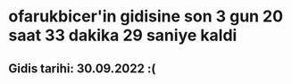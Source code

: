 # ofarukbicer'in gidisine son 3 gun 20 saat 33 dakika 29 saniye kaldi

## Gidis tarihi: 30.09.2022 :(